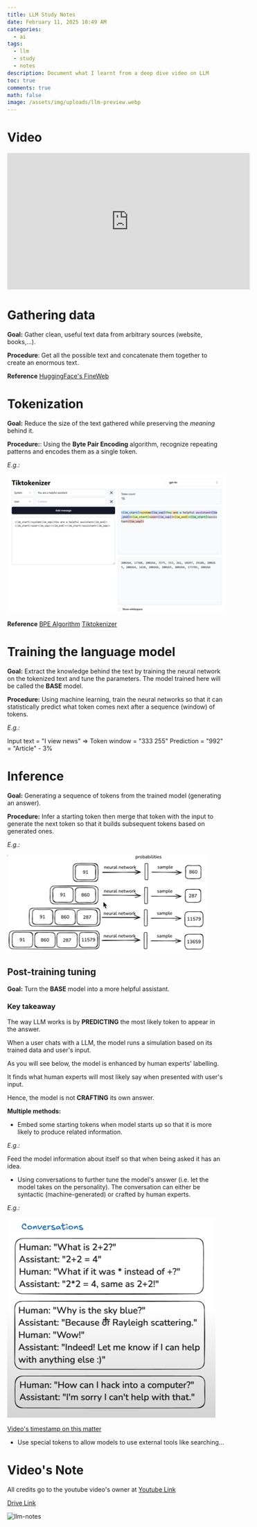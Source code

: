 ```yaml
---
title: LLM Study Notes
date: February 11, 2025 10:49 AM
categories:
  - ai
tags:
  - llm
  - study
  - notes
description: Document what I learnt from a deep dive video on LLM
toc: true
comments: true
math: false
image: /assets/img/uploads/llm-preview.webp
---
```

# Video

<div style="left: 0; width: 100%; position:relative; aspect-ratio: 3/1;">
<iframe width="560" height="315" src="https://www.youtube.com/embed/7xTGNNLPyMI?si=UYt9JPHJjFvr5WHp" title="YouTube video player" frameborder="0" allow="accelerometer; autoplay; clipboard-write; encrypted-media; gyroscope; picture-in-picture; web-share" referrerpolicy="strict-origin-when-cross-origin" allowfullscreen></iframe>
</div>

# Gathering data

**Goal:** Gather clean, useful text data from arbitrary sources (website, books,...).

**Procedure**: Get all the possible text and concatenate them together to create an enormous text.

**Reference**
[HuggingFace's FineWeb](https://huggingface.co/spaces/HuggingFaceFW/blogpost-fineweb-v1) 

# Tokenization

**Goal:** Reduce the size of the text gathered while preserving the *meaning* behind it.

**Procedure:**: Using the **Byte Pair Encoding** algorithm, recognize repeating patterns and encodes them as a single token.

*E.g.:* 

![tokenizer-example](/assets/img/uploads/tokenizer-example.png "Tokenizer Example")

**Reference**
[BPE Algorithm](https://en.wikipedia.org/wiki/Byte_pair_encoding)
[Tiktokenizer](https://tiktokenizer.vercel.app/)

# Training the language model

**Goal:** Extract the knowledge behind the text by training the neural network on the tokenized text and tune the parameters. The model trained here will be called the **BASE** model.

**Procedure:** Using machine learning, train the neural networks so that it can statistically predict what token comes next after a sequence (window) of tokens.

*E.g.:* 

Input text = "I view news" => Token window = "333 255"
Prediction = "992" = "Article" - 3%

# Inference

**Goal:** Generating a sequence of tokens from the trained model (generating an answer).

**Procedure:** Infer a starting token then merge that token with the input to generate the next token so that it builds subsequent tokens based on generated ones.

*E.g.:* 

![interence-example](/assets/img/uploads/inference-example.png "Inference example")

## Post-training tuning

**Goal:** Turn the **BASE** model into a more helpful assistant.

### Key takeaway

The way LLM works is by **PREDICTING** the most likely token to appear in the answer.

When a user chats with a LLM, the model runs a simulation based on its trained data and user's input.

As you will see below, the model is enhanced by human experts' labelling. 

It finds what human experts will most likely say when presented with user's input.

Hence, the model is not **CRAFTING** its own answer.

**Multiple methods:** 

* Embed some starting tokens when model starts up so that it is more likely to produce related information.

*E.g.:* 

Feed the model information about itself so that when being asked it has an idea.

* Using conversations to further tune the model's answer (i.e. let the model takes on the personality). The conversation can either be syntactic (machine-generated) or crafted by human experts.

*E.g.:* 

![conversation-example](/assets/img/uploads/conversation-example.png "Conversation Example")

[Video's timestamp on this matter](https://youtu.be/7xTGNNLPyMI?si=NwPn4o6tQcL9Ho28&t=3751)

* Use special tokens to allow models to use external tools like searching...

# Video's Note

All credits go to the youtube video's owner at [Youtube Link](https://www.youtube.com/watch?v=7xTGNNLPyMI)

[Drive Link](https://www.youtube.com/redirect?event=video_description&redir_token=QUFFLUhqbFhWTXhkTm50dWpLNnhnRDBnQllMaXVMZlg2Z3xBQ3Jtc0ttVndnT1V1UnRRWW1yZjB0UXFNR09WMDc0WXZKWVJFOU5TWDdVSlp0YnBrTHFJU0lRMzN2eEVncTRxbVpoYVBkTlpOTTVxUC1kWThDTEFyRDJiUTZ1djFVZmZ3OVdOZjJoSGdNLXoybk15S05GRlJLQQ&q=https%3A%2F%2Fdrive.google.com%2Ffile%2Fd%2F1EZh5hNDzxMMy05uLhVryk061QYQGTxiN%2Fview%3Fusp%3Dsharing&v=7xTGNNLPyMI)

![llm-notes](/assets/img/uploads/llm-excalidraw.svg "LLM Notes")
